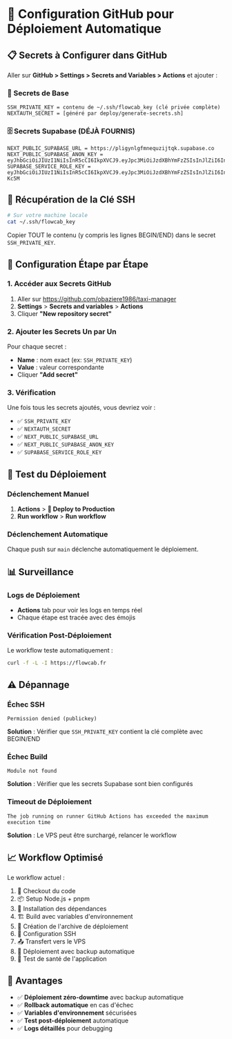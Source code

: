# 🚀 Configuration GitHub pour Déploiement Automatique

## 📋 Secrets à Configurer dans GitHub

Aller sur **GitHub > Settings > Secrets and Variables > Actions** et ajouter :

### 🔐 Secrets de Base
```
SSH_PRIVATE_KEY = contenu de ~/.ssh/flowcab_key (clé privée complète)
NEXTAUTH_SECRET = [généré par deploy/generate-secrets.sh]
```

### 🗄️ Secrets Supabase (DÉJÀ FOURNIS)
```
NEXT_PUBLIC_SUPABASE_URL = https://pligynlgfmnequzijtqk.supabase.co
NEXT_PUBLIC_SUPABASE_ANON_KEY = eyJhbGciOiJIUzI1NiIsInR5cCI6IkpXVCJ9.eyJpc3MiOiJzdXBhYmFzZSIsInJlZiI6InBsaWd5bmxnZm1uZXF1emlqdHFrIiwicm9sZSI6ImFub24iLCJpYXQiOjE3NTU4MDQyNjksImV4cCI6MjA3MTM4MDI2OX0.Kkn1hK_NYiShHFamDKc0kOGm43C81yZq_StDawEw1os
SUPABASE_SERVICE_ROLE_KEY = eyJhbGciOiJIUzI1NiIsInR5cCI6IkpXVCJ9.eyJpc3MiOiJzdXBhYmFzZSIsInJlZiI6InBsaWd5bmxnZm1uZXF1emlqdHFrIiwicm9sZSI6InNlcnZpY2Vfc29sZSIsImlhdCI6MTc1NTgwNDI2OSwiZXhwIjoyMDcxMzgwMjY5fQ.TqtaLJoEEM8Rz4MoxGgJxGmZFruKUfm0ZuqP4P-Kc5M
```

## 🔑 Récupération de la Clé SSH

```bash
# Sur votre machine locale
cat ~/.ssh/flowcab_key
```

Copier TOUT le contenu (y compris les lignes BEGIN/END) dans le secret `SSH_PRIVATE_KEY`.

## 🎯 Configuration Étape par Étape

### 1. Accéder aux Secrets GitHub
1. Aller sur https://github.com/obaziere1986/taxi-manager
2. **Settings** > **Secrets and variables** > **Actions**
3. Cliquer **"New repository secret"**

### 2. Ajouter les Secrets Un par Un
Pour chaque secret :
- **Name** : nom exact (ex: `SSH_PRIVATE_KEY`)
- **Value** : valeur correspondante
- Cliquer **"Add secret"**

### 3. Vérification
Une fois tous les secrets ajoutés, vous devriez voir :
- ✅ `SSH_PRIVATE_KEY`
- ✅ `NEXTAUTH_SECRET` 
- ✅ `NEXT_PUBLIC_SUPABASE_URL`
- ✅ `NEXT_PUBLIC_SUPABASE_ANON_KEY`
- ✅ `SUPABASE_SERVICE_ROLE_KEY`

## 🚀 Test du Déploiement

### Déclenchement Manuel
1. **Actions** > **🚀 Deploy to Production**
2. **Run workflow** > **Run workflow**

### Déclenchement Automatique  
Chaque push sur `main` déclenche automatiquement le déploiement.

## 📊 Surveillance

### Logs de Déploiement
- **Actions** tab pour voir les logs en temps réel
- Chaque étape est tracée avec des émojis

### Vérification Post-Déploiement
Le workflow teste automatiquement :
```bash
curl -f -L -I https://flowcab.fr
```

## ⚠️ Dépannage

### Échec SSH
```
Permission denied (publickey)
```
**Solution** : Vérifier que `SSH_PRIVATE_KEY` contient la clé complète avec BEGIN/END

### Échec Build  
```
Module not found
```
**Solution** : Vérifier que les secrets Supabase sont bien configurés

### Timeout de Déploiement
```
The job running on runner GitHub Actions has exceeded the maximum execution time
```
**Solution** : Le VPS peut être surchargé, relancer le workflow

## 📈 Workflow Optimisé

Le workflow actuel :
1. 📂 Checkout du code
2. 📦 Setup Node.js + pnpm
3. 🔧 Installation des dépendances  
4. 🏗️ Build avec variables d'environnement
5. 📁 Création de l'archive de déploiement
6. 🔑 Configuration SSH
7. 📤 Transfert vers le VPS
8. 🔄 Déploiement avec backup automatique
9. 🧪 Test de santé de l'application

## 🎉 Avantages

- ✅ **Déploiement zéro-downtime** avec backup automatique
- ✅ **Rollback automatique** en cas d'échec
- ✅ **Variables d'environnement** sécurisées
- ✅ **Test post-déploiement** automatique
- ✅ **Logs détaillés** pour debugging